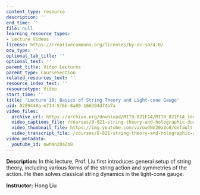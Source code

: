 ```yaml
---
content_type: resource
description: ''
end_time: ''
file: null
learning_resource_types:
- Lecture Videos
license: https://creativecommons.org/licenses/by-nc-sa/4.0/
ocw_type: ''
optional_tab_title: ''
optional_text: ''
parent_title: Video Lectures
parent_type: CourseSection
related_resources_text: ''
resource_index_text: ''
resourcetype: Video
start_time: ''
title: 'Lecture 10: Basics of String Theory and Light-cone Gauge'
uid: 0289440a-e714-5f6b-8a80-166394d74b7a
video_files:
  archive_url: https://archive.org/download/MIT8.821F14/MIT8_821F14_lec10_300k.mp4
  video_captions_file: /courses/8-821-string-theory-and-holographic-duality-fall-2014/833d62dd4f3b503a8fe4757ad37fb200_owhNn20aZo8.vtt
  video_thumbnail_file: https://img.youtube.com/vi/owhNn20aZo8/default.jpg
  video_transcript_file: /courses/8-821-string-theory-and-holographic-duality-fall-2014/78ae51cd912ce2af18cb144b857e3353_owhNn20aZo8.pdf
video_metadata:
  youtube_id: owhNn20aZo8
---
```


**Description:** In this lecture, Prof. Liu first introduces general setup of string theory, including various forms of the string action and symmetries of the action. He then solves classical string dynamics in the light-cone gauge.

**Instructor:** Hong Liu

